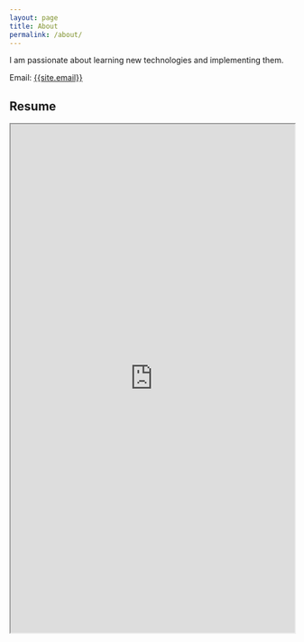 ```yaml
---
layout: page
title: About
permalink: /about/
---
```

<p>
I am passionate about learning new technologies and implementing them. 
</p>

Email: <a href="mailto:{{site.email}}?Subject=From Blog Site:">{{site.email}}</a>

## Resume
<iframe src="https://drive.google.com/file/d/198KWIDHcSujeqjBzG4ZZnczG8bcR2pOj" width="100%" height="900"></iframe>

